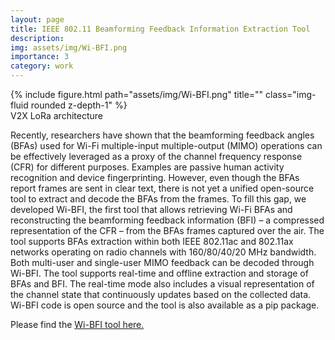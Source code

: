 ```yaml
---
layout: page
title: IEEE 802.11 Beamforming Feedback Information Extraction Tool
description:
img: assets/img/Wi-BFI.png
importance: 3
category: work
---
```


<div class="row">
    <div class="col-sm mt-3 mt-md-0">
        {% include figure.html path="assets/img/Wi-BFI.png" title="" class="img-fluid rounded z-depth-1" %}
    </div>
</div>
<div class="caption">
    V2X LoRa architecture
</div>

Recently, researchers have shown that the beamforming feedback angles (BFAs) used for Wi-Fi multiple-input multiple-output (MIMO) operations can be effectively leveraged as a proxy of the channel frequency response (CFR) for different purposes. Examples are passive human activity recognition and device fingerprinting. However, even though the BFAs report frames are sent in clear text, there is not yet a unified open-source tool to extract and decode the BFAs from the frames. To fill this gap, we developed Wi-BFI, the first tool that allows retrieving Wi-Fi BFAs and reconstructing the beamforming feedback information (BFI) – a compressed representation of the CFR – from the BFAs frames captured over the air. The tool supports BFAs extraction within both IEEE 802.11ac and 802.11ax networks operating on radio channels with 160/80/40/20 MHz bandwidth. Both multi-user and single-user MIMO feedback can be decoded through Wi-BFI. The tool supports real-time and offline extraction and storage of BFAs and BFI. The real-time mode also includes a visual representation of the channel state that continuously updates based on the collected data. Wi-BFI code is open source and the tool is also available as a pip package.

Please find the <a href="https://github.com/kfoysalhaque/Wi-BFI">Wi-BFI tool here.</a>
